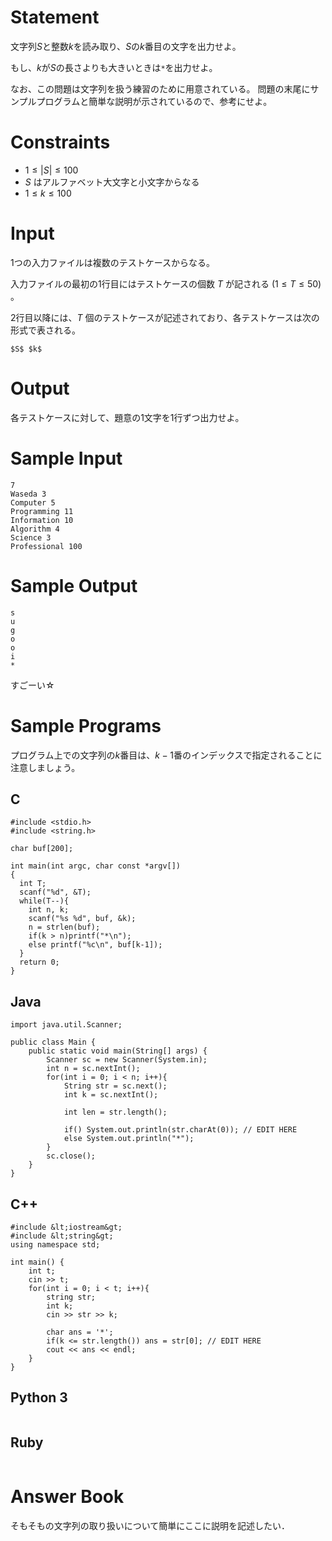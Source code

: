 # Statement

文字列$S$と整数$k$を読み取り、$S$の$k$番目の文字を出力せよ。

もし、$k$が$S$の長さよりも大きいときは`*`を出力せよ。

なお、この問題は文字列を扱う練習のために用意されている。
問題の末尾にサンプルプログラムと簡単な説明が示されているので、参考にせよ。

# Constraints

* $1 \leq |S| \leq 100$
* $S$ はアルファベット大文字と小文字からなる
* $1 \leq k \leq 100$

# Input
1つの入力ファイルは複数のテストケースからなる。

入力ファイルの最初の1行目にはテストケースの個数 $T$ が記される $(1 \leq T \leq 50)$ 。

2行目以降には、$T$ 個のテストケースが記述されており、各テストケースは次の形式で表される。

```
$S$ $k$
```

# Output
各テストケースに対して、題意の1文字を1行ずつ出力せよ。

# Sample Input
```
7
Waseda 3
Computer 5
Programming 11
Information 10
Algorithm 4
Science 3
Professional 100
```

# Sample Output
```
s
u
g
o
o
i
*
```

すごーい☆

# Sample Programs

プログラム上での文字列の$k$番目は、$k-1$番のインデックスで指定されることに注意しましょう。

## C

```
#include <stdio.h>
#include <string.h>

char buf[200];

int main(int argc, char const *argv[])
{
  int T;
  scanf("%d", &T);
  while(T--){
    int n, k;
    scanf("%s %d", buf, &k);
    n = strlen(buf);
    if(k > n)printf("*\n");
    else printf("%c\n", buf[k-1]);
  }
  return 0;
}
```

## Java

```
import java.util.Scanner;

public class Main {
    public static void main(String[] args) {
        Scanner sc = new Scanner(System.in);
        int n = sc.nextInt();
        for(int i = 0; i < n; i++){
            String str = sc.next();
            int k = sc.nextInt();

            int len = str.length();

            if() System.out.println(str.charAt(0)); // EDIT HERE
            else System.out.println("*");
        }
        sc.close();
    }
}
```

## C++

```
#include &lt;iostream&gt;
#include &lt;string&gt;
using namespace std;

int main() {
    int t;
    cin >> t;
    for(int i = 0; i < t; i++){
        string str;
        int k;
        cin >> str >> k;

        char ans = '*';
        if(k <= str.length()) ans = str[0]; // EDIT HERE
        cout << ans << endl;
    }
}
```

## Python 3

```

```

## Ruby

```

```

# Answer Book

そもそもの文字列の取り扱いについて簡単にここに説明を記述したい．
